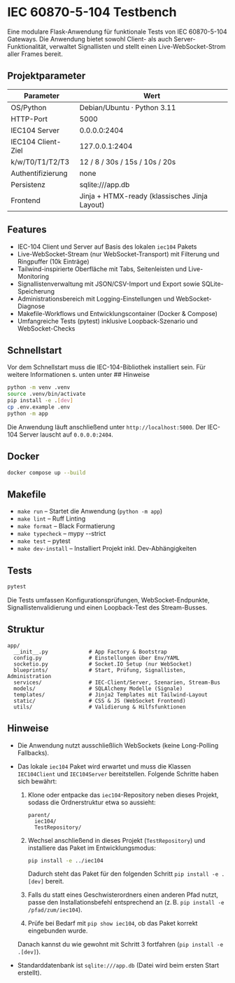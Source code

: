 # IEC 60870-5-104 Testbench

Eine modulare Flask-Anwendung für funktionale Tests von IEC 60870-5-104 Gateways. Die Anwendung bietet sowohl Client- als auch Server-Funktionalität, verwaltet Signallisten und stellt einen Live-WebSocket-Strom aller Frames bereit.

## Projektparameter

| Parameter | Wert |
| --- | --- |
| OS/Python | Debian/Ubuntu · Python 3.11 |
| HTTP-Port | 5000 |
| IEC104 Server | 0.0.0.0:2404 |
| IEC104 Client-Ziel | 127.0.0.1:2404 |
| k/w/T0/T1/T2/T3 | 12 / 8 / 30s / 15s / 10s / 20s |
| Authentifizierung | none |
| Persistenz | sqlite:///app.db |
| Frontend | Jinja + HTMX-ready (klassisches Jinja Layout) |

## Features

- IEC-104 Client und Server auf Basis des lokalen `iec104` Pakets
- Live-WebSocket-Stream (nur WebSocket-Transport) mit Filterung und Ringpuffer (10k Einträge)
- Tailwind-inspirierte Oberfläche mit Tabs, Seitenleisten und Live-Monitoring
- Signallistenverwaltung mit JSON/CSV-Import und Export sowie SQLite-Speicherung
- Administrationsbereich mit Logging-Einstellungen und WebSocket-Diagnose
- Makefile-Workflows und Entwicklungscontainer (Docker & Compose)
- Umfangreiche Tests (pytest) inklusive Loopback-Szenario und WebSocket-Checks

## Schnellstart

Vor dem Schnellstart muss die IEC-104-Bibliothek installiert sein. Für weitere Informationen s. unten unter ## Hinweise

```bash
python -m venv .venv
source .venv/bin/activate
pip install -e .[dev]
cp .env.example .env
python -m app
```

Die Anwendung läuft anschließend unter `http://localhost:5000`. Der IEC-104 Server lauscht auf `0.0.0.0:2404`.

## Docker

```bash
docker compose up --build
```

## Makefile

- `make run` – Startet die Anwendung (`python -m app`)
- `make lint` – Ruff Linting
- `make format` – Black Formatierung
- `make typecheck` – mypy --strict
- `make test` – pytest
- `make dev-install` – Installiert Projekt inkl. Dev-Abhängigkeiten

## Tests

```bash
pytest
```

Die Tests umfassen Konfigurationsprüfungen, WebSocket-Endpunkte, Signallistenvalidierung und einen Loopback-Test des Stream-Busses.

## Struktur

```
app/
  __init__.py             # App Factory & Bootstrap
  config.py               # Einstellungen über Env/YAML
  socketio.py             # Socket.IO Setup (nur WebSocket)
  blueprints/             # Start, Prüfung, Signallisten, Administration
  services/               # IEC-Client/Server, Szenarien, Stream-Bus
  models/                 # SQLAlchemy Modelle (Signale)
  templates/              # Jinja2 Templates mit Tailwind-Layout
  static/                 # CSS & JS (WebSocket Frontend)
  utils/                  # Validierung & Hilfsfunktionen
```

## Hinweise

- Die Anwendung nutzt ausschließlich WebSockets (keine Long-Polling Fallbacks).
- Das lokale `iec104` Paket wird erwartet und muss die Klassen `IEC104Client` und `IEC104Server` bereitstellen. Folgende Schritte haben sich bewährt:
  1. Klone oder entpacke das `iec104`-Repository neben dieses Projekt, sodass die Ordnerstruktur etwa so aussieht:

     ```
     parent/
       iec104/
       TestRepository/
     ```

  2. Wechsel anschließend in dieses Projekt (`TestRepository`) und installiere das Paket im Entwicklungsmodus:

     ```bash
     pip install -e ../iec104
     ```

     Dadurch steht das Paket für den folgenden Schritt `pip install -e .[dev]` bereit.

  3. Falls du statt eines Geschwisterordners einen anderen Pfad nutzt, passe den Installationsbefehl entsprechend an (z. B. `pip install -e /pfad/zum/iec104`).

  4. Prüfe bei Bedarf mit `pip show iec104`, ob das Paket korrekt eingebunden wurde.

  Danach kannst du wie gewohnt mit Schritt 3 fortfahren (`pip install -e .[dev]`).
- Standarddatenbank ist `sqlite:///app.db` (Datei wird beim ersten Start erstellt).

